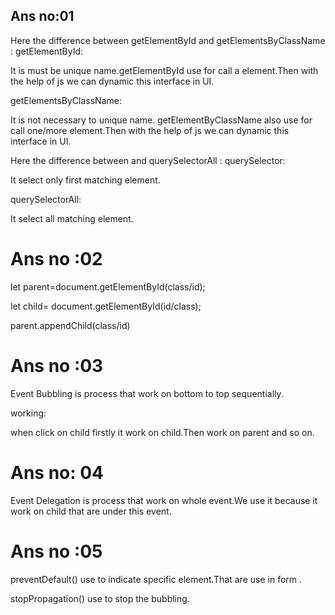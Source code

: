 ## Ans no:01

Here the difference between getElementById and getElementsByClassName :
getElementById:

It is must be unique name.getElementById use for call a element.Then with the help of js we can dynamic this interface in UI.

getElementsByClassName:

It is not necessary to unique name. getElementByClassName also use for call one/more element.Then with the help of js we can dynamic this interface in UI.

Here the difference between and querySelectorAll :
querySelector:

It select only first matching element.

querySelectorAll:

It select all matching element.

# Ans no :02
let parent=document.getElementById(class/id);

let child= document.getElementById(id/class);

parent.appendChild(class/id)

# Ans no :03
Event Bubbling is process that work on bottom to top sequentially.

working:

when click on child firstly it work on child.Then work on parent and so on.  

# Ans no: 04

Event Delegation is process that work on whole event.We use it because it work on child that are under this event.

# Ans no :05

preventDefault() use to indicate specific element.That are use in form .

stopPropagation() use to stop the bubbling.




